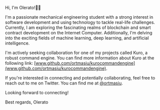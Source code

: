 Hi, I'm Olerato!👋🏾

I'm a passionate mechanical engineering student with a strong interest in software development and using technology to tackle real-life challenges. Currently, I am exploring the fascinating realms of blockchain and smart contract development on the Internet Computer. Additionally, I'm delving into the exciting fields of machine learning, deep learning, and artificial intelligence.

I'm actively seeking collaboration for one of my projects called Kuro, a robust command engine. You can find more information about Kuro at the following link: [www.github.com/ortmasiu/kurocommandengine](www.github.com/ortmasiu/kurocommandengine).

If you're interested in connecting and potentially collaborating, feel free to reach out to me on Twitter. You can find me at [@ortmasiu](https://twitter.com/ortmasiu).

Looking forward to connecting!

Best regards,
Olerato

